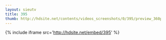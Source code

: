 ```yaml
---
layout: sieutv
title: 395
thumb: http://hdsite.net/contents/videos_screenshots/0/395/preview_360p.mp4.jpg
---
```

{% include iframe src='http://hdsite.net/embed/395' %}
 
